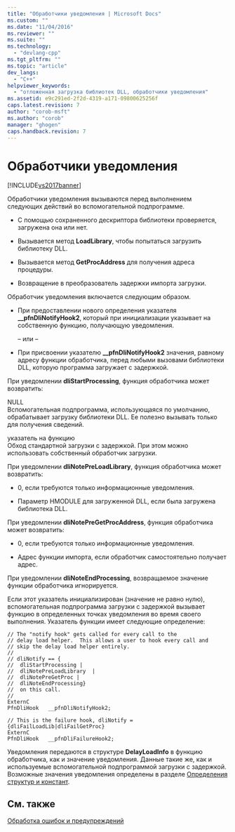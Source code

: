 ```yaml
---
title: "Обработчики уведомления | Microsoft Docs"
ms.custom: ""
ms.date: "11/04/2016"
ms.reviewer: ""
ms.suite: ""
ms.technology: 
  - "devlang-cpp"
ms.tgt_pltfrm: ""
ms.topic: "article"
dev_langs: 
  - "C++"
helpviewer_keywords: 
  - "отложенная загрузка библиотек DLL, обработчики уведомления"
ms.assetid: e9c291ed-2f2d-4319-a171-09800625256f
caps.latest.revision: 7
author: "corob-msft"
ms.author: "corob"
manager: "ghogen"
caps.handback.revision: 7
---
```

# Обработчики уведомления
[!INCLUDE[vs2017banner](../../assembler/inline/includes/vs2017banner.md)]

Обработчики уведомления вызываются перед выполнением следующих действий во вспомогательной подпрограмме.  
  
-   С помощью сохраненного дескриптора библиотеки проверяется, загружена она или нет.  
  
-   Вызывается метод **LoadLibrary**, чтобы попытаться загрузить библиотеку DLL.  
  
-   Вызывается метод **GetProcAddress** для получения адреса процедуры.  
  
-   Возвращение в преобразователь задержки импорта загрузки.  
  
 Обработчик уведомления включается следующим образом.  
  
-   При предоставлении нового определения указателя **\_\_pfnDliNotifyHook2**, который при инициализации указывает на собственную функцию, получающую уведомления.  
  
     – или –  
  
-   При присвоении указателю **\_\_pfnDliNotifyHook2** значения, равному адресу функции обработчика, перед любыми вызовами библиотеки DLL, которую программа загружает с задержкой.  
  
 При уведомлении **dliStartProcessing**, функция обработчика может возвратить:  
  
 NULL  
 Вспомогательная подпрограмма, использующаяся по умолчанию, обрабатывает загрузку библиотеки DLL.  Ее полезно вызывать только для получения сведений.  
  
 указатель на функцию  
 Обход стандартной загрузки с задержкой.  При этом можно использовать собственный обработчик загрузки.  
  
 При уведомлении **dliNotePreLoadLibrary**, функция обработчика может возвратить:  
  
-   0, если требуются только информационные уведомления.  
  
-   Параметр HMODULE для загруженной DLL, если была загружена библиотека DLL.  
  
 При уведомлении **dliNotePreGetProcAddress**, функция обработчика может возвратить:  
  
-   0, если требуются только информационные уведомления.  
  
-   Адрес функции импорта, если обработчик самостоятельно получает адрес.  
  
 При уведомлении **dliNoteEndProcessing**, возвращаемое значение функции обработчика игнорируется.  
  
 Если этот указатель инициализирован \(значение не равно нулю\), вспомогательная подпрограмма загрузки с задержкой вызывает функцию в определенных точках уведомления во время своего выполнения.  Указатель функции имеет следующие определение:  
  
```  
// The "notify hook" gets called for every call to the  
// delay load helper.  This allows a user to hook every call and  
// skip the delay load helper entirely.  
//  
// dliNotify == {  
//  dliStartProcessing |  
//  dliNotePreLoadLibrary  |  
//  dliNotePreGetProc |  
//  dliNoteEndProcessing}  
//  on this call.  
//  
ExternC  
PfnDliHook   __pfnDliNotifyHook2;  
  
// This is the failure hook, dliNotify = {dliFailLoadLib|dliFailGetProc}  
ExternC  
PfnDliHook   __pfnDliFailureHook2;  
```  
  
 Уведомления передаются в структуре **DelayLoadInfo** в функцию обработчика, как и значение уведомления.  Данные такие же, как и используемые вспомогательной подпрограммой загрузки с задержкой.  Возможные значения уведомления определены в разделе [Определения структур и констант](../../build/reference/structure-and-constant-definitions.md).  
  
## См. также  
 [Обработка ошибок и предупреждений](../../build/reference/error-handling-and-notification.md)